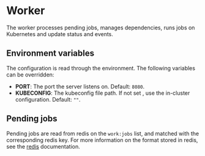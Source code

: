 # Worker
The worker processes pending jobs, manages dependencies, runs jobs on Kubernetes and update status and events.

## Environment variables
The configuration is read through the environment. The following variables can be overridden:
- **PORT**: The port the server listens on. Default: `8080`.
- **KUBECONFIG**: The kubeconfig file path. If not set , use the in-cluster configuration.  Default: `""`.

## Pending jobs
Pending jobs are read from redis on the `work:jobs` list, and matched with the corresponding redis key.
For more information on the format stored in redis, see the [redis](../docs/redis.md) documentation.

